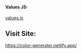 #### Values JS:

[values.js](https://github.com/noeldelgado/values.js)

## Visit Site:

https://color-generater.netlify.app/
